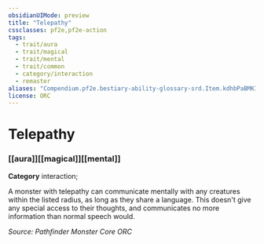```yaml
---
obsidianUIMode: preview
title: "Telepathy"
cssclasses: pf2e,pf2e-action
tags:
  - trait/aura
  - trait/magical
  - trait/mental
  - trait/common
  - category/interaction
  - remaster
aliases: "Compendium.pf2e.bestiary-ability-glossary-srd.Item.kdhbPaBMK1d1fpbA"
license: ORC
---
```

# Telepathy

### [[aura]][[magical]][[mental]]

**Category** interaction; 




A monster with telepathy can communicate mentally with any creatures within the listed radius, as long as they share a language. This doesn't give any special access to their thoughts, and communicates no more information than normal speech would.

*Source: Pathfinder Monster Core*
*ORC*